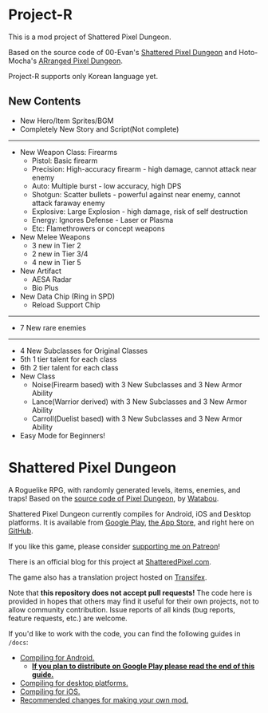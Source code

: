 # Project-R
This is a mod project of Shattered Pixel Dungeon.

Based on the source code of 00-Evan's [Shattered Pixel Dungeon](https://github.com/00-Evan/shattered-pixel-dungeon) and Hoto-Mocha's [ARranged Pixel Dungeon](https://github.com/Hoto-Mocha/ARranged-Pixel-Dungeon).

Project-R supports only Korean language yet.

## New Contents
- New Hero/Item Sprites/BGM
- Completely New Story and Script(Not complete)
---
- New Weapon Class: Firearms
    - Pistol: Basic firearm
    - Precision: High-accuracy firearm - high damage, cannot attack near enemy
    - Auto: Multiple burst - low accuracy, high DPS
    - Shotgun: Scatter bullets - powerful against near enemy, cannot attack faraway enemy
    - Explosive: Large Explosion - high damage, risk of self destruction
    - Energy: Ignores Defense - Laser or Plasma
    - Etc: Flamethrowers or concept weapons
- New Melee Weapons
    - 3 new in Tier 2
    - 2 new in Tier 3/4
    - 4 new in Tier 5
- New Artifact
    - AESA Radar
    - Bio Plus
- New Data Chip (Ring in SPD)
    - Reload Support Chip
---
- 7 New rare enemies
---
- 4 New Subclasses for Original Classes
- 5th 1 tier talent for each class
- 6th 2 tier talent for each class
- New Class
    - Noise(Firearm based) with 3 New Subclasses and 3 New Armor Ability
    - Lance(Warrior derived) with 3 New Subclasses and 3 New Armor Ability
    - Carroll(Duelist based) with 3 New Subclasses and 3 New Armor Ability
- Easy Mode for Beginners!



# Shattered Pixel Dungeon

A Roguelike RPG, with randomly generated levels, items, enemies, and traps! Based on the [source code of Pixel Dungeon](https://github.com/00-Evan/pixel-dungeon-gradle), by [Watabou](https://www.watabou.ru).

Shattered Pixel Dungeon currently compiles for Android, iOS and Desktop platforms. It is available from [Google Play](https://play.google.com/store/apps/details?id=com.shatteredpixel.shatteredpixeldungeon), [the App Store](https://apps.apple.com/app/shattered-pixel-dungeon/id1563121109), and right here on [GitHub](https://github.com/00-Evan/shattered-pixel-dungeon/releases).

If you like this game, please consider [supporting me on Patreon](https://www.patreon.com/ShatteredPixel)!

There is an official blog for this project at [ShatteredPixel.com](https://www.shatteredpixel.com).

The game also has a translation project hosted on [Transifex](https://www.transifex.com/shattered-pixel/shattered-pixel-dungeon/).

Note that **this repository does not accept pull requests!** The code here is provided in hopes that others may find it useful for their own projects, not to allow community contribution. Issue reports of all kinds (bug reports, feature requests, etc.) are welcome.

If you'd like to work with the code, you can find the following guides in `/docs`:
- [Compiling for Android.](docs/getting-started-android.md)
    - **[If you plan to distribute on Google Play please read the end of this guide.](docs/getting-started-android.md#distributing-your-apk)**
- [Compiling for desktop platforms.](docs/getting-started-desktop.md)
- [Compiling for iOS.](docs/getting-started-ios.md)
- [Recommended changes for making your own mod.](docs/recommended-changes.md)
